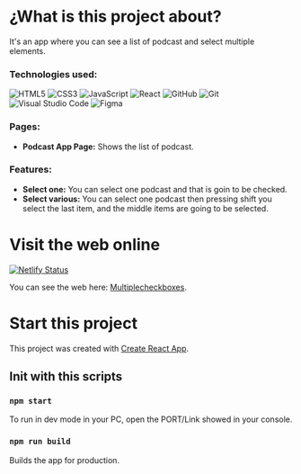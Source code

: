 # ¿What is this project about?

It's an app where you can see a list of podcast and select multiple elements.

### Technologies used: ###
![HTML5](https://img.shields.io/badge/html5-%23E34F26.svg?style=for-the-badge&logo=html5&logoColor=white) 
![CSS3](https://img.shields.io/badge/css3-%231572B6.svg?style=for-the-badge&logo=css3&logoColor=white) 
![JavaScript](https://img.shields.io/badge/javascript-%23323330.svg?style=for-the-badge&logo=javascript&logoColor=%23F7DF1E)
![React](https://img.shields.io/badge/react-%2320232a.svg?style=for-the-badge&logo=react&logoColor=%2361DAFB)
![GitHub](https://img.shields.io/badge/github-%23121011.svg?style=for-the-badge&logo=github&logoColor=white)
![Git](https://img.shields.io/badge/git-%23F05033.svg?style=for-the-badge&logo=git&logoColor=white)
![Visual Studio Code](https://img.shields.io/badge/Visual%20Studio%20Code-0078d7.svg?style=for-the-badge&logo=visual-studio-code&logoColor=white)
![Figma](https://img.shields.io/badge/figma-%23F24E1E.svg?style=for-the-badge&logo=figma&logoColor=white)   
### Pages: ###
 - **Podcast App Page:** Shows the list of podcast.

### Features: ###
 - **Select one:** You can select one podcast and that is goin to be checked.
 - **Select various:** You can select one podcast then pressing shift you select the last item, and the middle items are going to be selected.
 
# Visit the web online
[![Netlify Status](https://api.netlify.com/api/v1/badges/e8b627ff-099f-4341-b4b5-5a251ac83622/deploy-status)](https://app.netlify.com/sites/multiplecheckboxes-domakedev/deploys)


You can see the web here: [Multiplecheckboxes](https://multiplecheckboxes-domakedev.netlify.app/).

# Start this project

This project was created with [Create React App](https://github.com/facebook/create-react-app).

## Init with this scripts

### `npm start`

To run in dev mode in your PC, open the PORT/Link showed in your console.

### `npm run build`

Builds the app for production.
